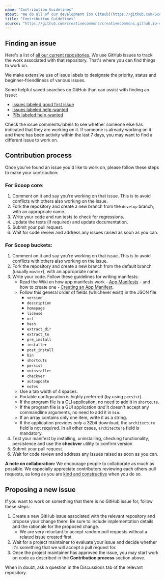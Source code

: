 ```yaml
---
name: "Contribution Guidelines"
about: "We do all of our development [on GitHub](https://github.com/ScoopInstaller/). If you are not familiar with GitHub or pull requests, [here is an excellent guide to get started](https://guides.github.com/activities/hello-world/)."
title: "Contribution Guidelines"
source: "https://github.com/creativecommons/creativecommons.github.io-source/blob/master/content/contributing-code/contents.lr"
---
```


## Finding an issue

Here's a list of [all our current repositories](https://github.com/orgs/ScoopInstaller/repositories). We use GitHub issues to track the work associated with that repository. That's where you can find things to work on.

We make extensive use of issue labels to designate the priority, status and beginner-friendliness of various issues. 
<!-- 
We have a standard set of labels across all projects, [documented here](/contributing-code/repo-labels/). Here are some of the ones that are most relevant to finding a good issue to work on:

- **Issues available for community contribution:**
  - The following tags mark issues that are open for community contribution:
    - <span class="gh-label friendliness">help-wanted</span> : Open to participation from the community but not necessarily beginner-friendly
    - <span class="gh-label friendliness">good first issue</span> : Open to participation from the community and friendly towards new contributors
  - You do not need our permission to work on one of these issues.
  - You may work on an issue labeled <span class="gh-label friendliness">good first issue</span> even if it's not your first issue.
* **Issues not available for community contribution:**
  - The following tags mark issues that are _not_ open for community contribution:
    - <span class="gh-label friendliness">🔒 staff only</span> : Requires infrastructure access or institutional knowledge that would be impractical to provide to the community
  - Do not work on these.
- **Issues not ready for work:**
  - The following tags mark issues that are _not_ open for community contribution:
    - <span class="gh-label status-neutral">🚧 status: blocked</span>: Blocked by other work that needs to be done first
    - <span class="gh-label status-dark">🧹 status: ticket work required </span>: Needs additional work before it is ready to be taken up
    - <span class="gh-label status-darker">🚦 status: awaiting triage</span>: Has not been triaged by a maintainer
  - Do not work on these.
- **Issues without any of the above labels:**
  - These issues _may_ (or may not) be open for contribution.
  - Please add a comment asking one of the maintainers to triage the issue and label it as appropriate.

You can use our [Issue Finder tool](/contributing-code/issue-finder/) to find a good issue that matches your skills and familiarity with our software and community.
-->

Some helpful saved searches on GitHub than can assist with finding an issue:
- [issues labeled <span class="gh-label friendliness">good first issue</span>](https://github.com/search?q=org%3AScoopInstaller+is%3Aissue+is%3Aopen+label%3A%22good+first+issue%22+-linked%3Apr)
- [issues labeled <span class="gh-label friendliness">help-wanted</span>](https://github.com/search?q=org%3AScoopInstaller+is%3Aissue+is%3Aopen+label%3A%22help-wanted%22+-linked%3Apr)
- [PRs labeled <span class="gh-label friendliness">help-wanted</span>](https://github.com/search?q=org%3AScoopInstaller+is%3Apr+is%3Aopen+label%3A%22help-wanted%22)

Check the issue comments/labels to see whether someone else has indicated that they are working on it. If someone is already working on it and there has been activity within the last 7 days, you may want to find a different issue to work on.

## Contribution process

Once you've found an issue you'd like to work on, please follow these steps to make your contribution:

### For Scoop core:

1. Comment on it and say you're working on that issue. This is to avoid conflicts with others also working on the issue.
2. Fork the repository and create a new branch from the `develop` branch, with an appropriate name.
3. Write your code and run tests to check for regressions.
4. Update the tests (if required) and update documentation.
5. Submit your pull request.
6. Wait for code review and address any issues raised as soon as you can.

### For Scoop buckets:

1. Comment on it and say you're working on that issue. This is to avoid conflicts with others also working on the issue.
2. Fork the repository and create a new branch from the default branch (usually `master`), with an appropriate name.
3. Write your code. Follow these guidelines for writing manifests:
    * Read the Wiki on how app manifests work - [App Manifests](https://github.com/ScoopInstaller/Scoop/wiki/App-Manifests) - and how to create one - [Creating an App Manifest](https://github.com/ScoopInstaller/Scoop/wiki/Creating-an-app-manifest).
    * Follow this general order of fields (whichever exist) in the JSON file:
      - `version`
      - `description`
      - `homepage`
      - `license`
      - `url`
      - `hash`
      - `extract_dir`
      - `extract_to`
      - `pre_install`
      - `installer`
      - `post_install`
      - `bin`
      - `shortcuts`
      - `persist`
      - `uninstaller`
      - `checkver`
      - `autoupdate`
      - `notes`
    * Use a tab width of 4 spaces.
    * Portable configuration is highly preferred (by using `persist`).
    * If the program file is a CLI application, no need to add it in `shortcuts`.
    * If the program file is a GUI application _and_ it doesn't accept any commandline arguments, no need to add it in `bin`.
    * If an array contains only one item, write it as a string.
    * If the application provides _only_ a 32bit download, the `architecture` field is not required. In all other cases, `architecture` field is mandatory.
5. Test your manifest by installing, uninstalling, checking functionality, persistence and use the **checkver** utility to confirm version.
6. Submit your pull request.
7. Wait for code review and address any issues raised as soon as you can.

**A note on collaboration:** We encourage people to collaborate as much as possible. We especially appreciate contributors reviewing each others pull requests, as long as you are [kind and constructive](https://medium.com/@otarutunde/comments-during-code-reviews-2cb7791e1ac7) when you do so.

## Proposing a new issue

If you want to work on something that there is no GitHub issue for, follow these steps:

1. Create a new GitHub issue associated with the relevant repository and propose your change there. Be sure to include implementation details and the rationale for the proposed change.
    * We are very reluctant to accept random pull requests without a related issue created first.
2. Wait for a project maintainer to evaluate your issue and decide whether it's something that we will accept a pull request for.
3. Once the project maintainer has approved the issue, you may start work on code as described in the **Contribution process** section above.

When in doubt, ask a question in the Discussions tab of the relevant repository.
